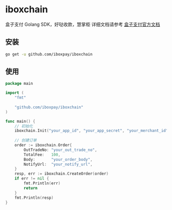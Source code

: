 # iboxchain

盒子支付 Golang SDK，好哒收款，慧掌柜
详细文档请参考 [盒子支付官方文档](https://open.iboxpay.com/doc)

## 安装

```bash
go get -u github.com/iboxpay/iboxchain
```

## 使用

```go
package main

import (
    "fmt"
    
    "github.com/iboxpay/iboxchain"
)

func main() {
    // 初始化
    iboxchain.Init("your_app_id", "your_app_secret", "your_merchant_id")
    
    // 创建订单
    order := iboxchain.Order{
        OutTradeNo: "your_out_trade_no",
        TotalFee:   100,
        Body:       "your_order_body",
        NotifyUrl:  "your_notify_url",
    }
    resp, err := iboxchain.CreateOrder(order)
    if err != nil {
        fmt.Println(err)
        return
    }
    fmt.Println(resp)
}
```
